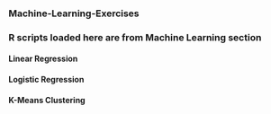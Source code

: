 ### Machine-Learning-Exercises

### R scripts loaded here are from Machine Learning section
  #### Linear Regression
  #### Logistic Regression
  #### K-Means Clustering
